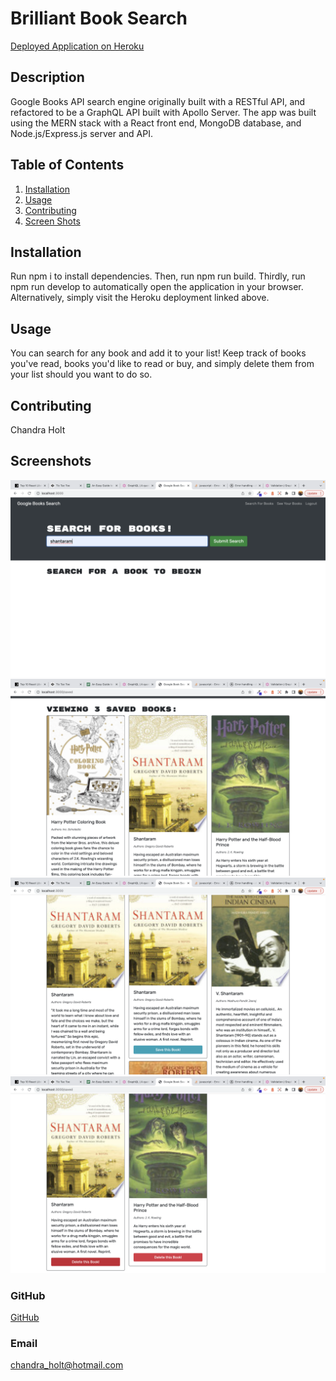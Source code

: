 # Brilliant Book Search

[Deployed Application on Heroku](https://brilliant-book-search.herokuapp.com)

## Description

Google Books API search engine originally built with a RESTful API, and refactored to be a GraphQL API built with Apollo Server. The app was built using the MERN stack with a React front end, MongoDB database, and Node.js/Express.js server and API.

## Table of Contents

1. [Installation](#installation)
2. [Usage](#usage)
3. [Contributing](#contributing)
4. [Screen Shots](#screenshots)

## Installation

Run npm i to install dependencies. Then, run npm run build. Thirdly, run npm run develop to automatically open the application in your browser. Alternatively, simply visit the Heroku deployment linked above.

## Usage

You can search for any book and add it to your list! Keep track of books you've read, books you'd like to read or buy, and simply delete them from your list should you want to do so.

## Contributing

Chandra Holt

## Screenshots

![Screenshot1](/images/screenshot.png)
![Screenshot2](/images/screenshot2.png)
![Screenshot3](/images/screenshot3.png)
![Screenshot4](/images/screenshot4.png)

### GitHub

[GitHub](https://www.github.com/chandrapanda)

### Email

chandra_holt@hotmail.com
